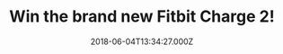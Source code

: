 ---
campaign-uuid: "c-ac83eacb-8e1b-404b-8d93-a2608e4cbe2d"
type: "Competition"
category: "Gifts"
date: "2018-06-04T13:34:27.000Z"
end-date: "2018-07-05T09:00:00.000Z"
disable-form: false
is_promoted: true
has_entry_page: true
title: "Win the brand new Fitbit Charge 2!"
competition-description: "<p>Make every beat count with the brand new Fitbit Charge\
  \ 2! From workouts to nights out, this wristband is everything you need and now\
  \ it could be yours because NME AAA is giving away one fitness wristband to one\
  \ lucky NME AAA member to win!</p>\r\n<p>Maybe it's you?</p>"
hero-header: "Win the brand new Fitbit Charge 2!"
terms-confirmation: "N/A"
banner-img: "https://assets.expresslyapp.com/asset-d9a4e18f-a786-4417-bd04-bbdb37a4f615.jpg"
logo-left-href: "http://fitbit.com"
logo-left-image: "https://assets.expresslyapp.com/asset-25834c26-cca6-4565-a4ea-5cc0911b7a4f.jpg"
logo-left-title: "FitBit"
bg-image-hero: "https://assets.expresslyapp.com/asset-c641ad48-de44-4dda-86f5-17a5e2716bc9.jpg"
bg-image-first: "https://assets.expresslyapp.com/asset-748077fc-e295-4087-8f71-eab7209c84d4.jpg"
bg-image-second: "https://assets.expresslyapp.com/asset-78b7f25b-4d18-4df3-82af-13511f526995.jpg"
section1-content: "<p>All-Day Activity Tracking, Reminders to Move, Auto Sleep Tracking\
  \ & Alarms, Multi-Sport Modes, Connected GPS, Guided Breathing Sessions are some\
  \ of its numerous features!</p>\r\n<p>Tracking is so important for the health and\
  \ fitness that's why the #1 seller tracker will keep you moving and motivated!</p>"
section2-content: "<p>A better YOU starts with heart! If you want to conquer your\
  \ day, shed light on your night or push your fitness further... this is a MUST for\
  \ you.</p>\r\n<p>Get a better understanding of your fitness level and see how you\
  \ can improve over time with the new Fitbit Charge 2!</p>\r\n<p>Enter below for\
  \ a chance to win and it could be coming home with you!</p>"
entry-title: "Win the brand new Fitbit Charge 2!"
entry-content: "<p>Enter the draw to win the brand new Fitbit Charge 2 and and let\
  \ it be part of your personal fitness journey by completing the form below before\
  \ 23:59 on 5th July 2018.</p>"
has-winner: false
prize-description: "A Fitbit Charge 2!"
special-conditions: "Multiple entries are allowed up to one every day. Starting June\
  \ 6, 2018, the 24h interval between multiple entries resets at midnight every day."
---